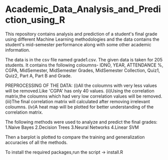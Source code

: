 # Academic_Data_Analysis_and_Prediction_using_R
This repository contains analysis and prediction of a student's final grade using different Machine Learning methodologies and  the data  contains the student's mid-semester performance along with some other  academic information.


The data is in the csv file named grade1.csv. 
The given data is taken for 205 students.
It contains the following coloumns- IDNO, YEAR, ATTENDANCE %, CGPA, MidSemester, MidSemester Grades, MidSemester Collection, Quiz1, Quiz2, Part A, Part B and Grade.

PREPROCESSING OF THE DATA:
(i)All the coloumns with very less values will be removed.Like 'CGPA' has only 40 values.
(ii)Using the correlation matrix,the coloumns which had very low correlation values will be removed.
(iii)The final correlation matrix will calculated after removing irrelevant coloumns.
(iv)A heat map will be plotted for better understanding of the correlation matrix.



The following methods were used to analyze and predict the final grades:
1.Naive Bayes
2.Decision Trees
3.Neural Networks
4.Linear SVM

Then a barplot is plotted to compare the training and generalization accuracies of all the methods.

To install the required packages,run the script -> install.R
